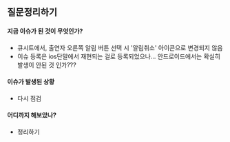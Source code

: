 ## 질문정리하기

#### 지금 이슈가 된 것이 무엇인가? 
- 큐시트에서, 출연자 오른쪽 알림 버튼 선택 시 '알림취소' 아이콘으로 변경되지 않음
- 이슈 등록은 ios단말에서 재현되는 걸로 등록되었으나... 안드로이드에서는 확실히 발생이 안된 것 인가??? 

#### 이슈가 발생된 상황 
- 다시 점검

#### 어디까지 해보았나? 
- 정리하기 


